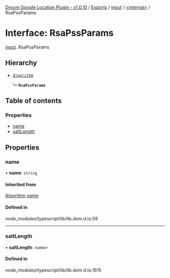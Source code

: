 [Droom Google Location Plugin - v1.0.10](../README.md) / [Exports](../modules.md) / [input](../modules/input.md) / [<internal\>](../modules/input._internal_.md) / RsaPssParams

# Interface: RsaPssParams

[input](../modules/input.md).[<internal>](../modules/input._internal_.md).RsaPssParams

## Hierarchy

- [`Algorithm`](input._internal_.Algorithm.md)

  ↳ **`RsaPssParams`**

## Table of contents

### Properties

- [name](input._internal_.RsaPssParams.md#name)
- [saltLength](input._internal_.RsaPssParams.md#saltlength)

## Properties

### name

• **name**: `string`

#### Inherited from

[Algorithm](input._internal_.Algorithm.md).[name](input._internal_.Algorithm.md#name)

#### Defined in

node_modules/typescript/lib/lib.dom.d.ts:59

___

### saltLength

• **saltLength**: `number`

#### Defined in

node_modules/typescript/lib/lib.dom.d.ts:1615

